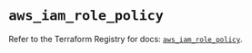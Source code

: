 # `aws_iam_role_policy`

Refer to the Terraform Registry for docs: [`aws_iam_role_policy`](https://registry.terraform.io/providers/hashicorp/aws/6.6.0/docs/resources/iam_role_policy).
